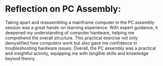 <h1 align="left"> Reflection on PC Assembly: </h1>
<p>Taking apart and reassembling a mainframe computer in the PC assembly session was a great hands-on learning experience. With expert guidance, it deepened my understanding of computer hardware, helping me comprehend the overall structure. This practical exercise not only demystified how computers work but also gave me confidence in troubleshooting hardware issues. Overall, the PC assembly was a practical and insightful activity, equipping me with tangible skills and knowledge beyond theory.
</p>
